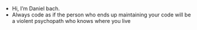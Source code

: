 - Hi, I’m Daniel bach.
- Always code as if the person who ends up maintaining your code will be a violent psychopath who knows where you live
